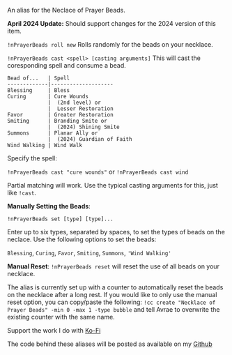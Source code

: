 An alias for the Neclace of Prayer Beads.

**April 2024 Update:**  Should support changes for the 2024 version of this item.
 
`!nPrayerBeads roll new`
Rolls randomly for the beads on your necklace.
 
`!nPrayerBeads cast <spell> [casting arguments]`
This will cast the coresponding spell and consume a bead.
```
Bead of...   | Spell
-------------|--------------------
Blessing     | Bless
Curing       | Cure Wounds
             |  (2nd level) or
             |  Lesser Restoration
Favor        | Greater Restoration
Smiting      | Branding Smite or 
             |  (2024) Shining Smite 
Summons      | Planar Ally or 
             |  (2024) Guardian of Faith
Wind Walking | Wind Walk
```
 
Specify the spell:
 
`!nPrayerBeads cast "cure wounds"` or
`!nPrayerBeads cast wind`
 
Partial matching will work. Use the typical casting arguments for this, just like `!cast`.
  
 
**Manually Setting the Beads**:
 
`!nPrayerBeads set [type] [type]...`
 
Enter up to six types, separated by spaces, to set the types of beads on the neclace.
Use the following options to set the beads:
 
`Blessing`, `Curing`, `Favor`, `Smiting`, `Summons`, `'Wind Walking'`
 
**Manual Reset**:
`!nPrayerBeads reset` will reset the use of all beads on your necklace.
 
 
The alias is currently set up with a counter to automatically reset the beads on the necklace after a long rest.  If you would like to only use the manual reset option, you can copy/paste the following: `!cc create "Necklace of Prayer Beads" -min 0 -max 1 -type bubble` and tell Avrae to overwrite the existing counter with the same name.
 
 
Support the work I do with [Ko-Fi](https://ko-fi.com/thereverendb)
 
The code behind these aliases will be posted as available on my  [Github](https://github.com/TheReverendB/avrae-aliases)